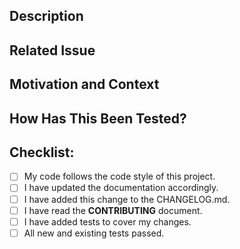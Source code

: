<!--- Provide a general summary of your changes in the Title above -->

<!--- What types of changes does your code introduce? Add the appropriate label to your PR:
- Bug: Bug fix (non-breaking change which fixes an issue)
- Feature:  New feature (non-breaking change which adds functionality)
- Breaking: Breaking change (fix or feature that would cause existing functionality to change)
-->

## Description
<!--- Describe your changes in detail -->

## Related Issue
<!--- This project only accepts pull requests related to open issues -->
<!--- If suggesting a new feature or change, please discuss it in an issue first -->
<!--- If fixing a bug, there should be an issue describing it with steps to reproduce -->
<!--- Please link to the issue here: -->

## Motivation and Context
<!--- Why is this change required? What problem does it solve? -->

## How Has This Been Tested?
<!--- Please describe in detail how you tested your changes. -->
<!--- Include details of your testing environment, and the tests you ran to -->
<!--- see how your change affects other areas of the code, etc. -->

## Checklist:
<!--- Go over all the following points, and put an `x` in all the boxes that apply. -->
<!--- If you're unsure about any of these, don't hesitate to ask. We're here to help! -->
- [ ] My code follows the code style of this project.
- [ ] I have updated the documentation accordingly.
- [ ] I have added this change to the CHANGELOG.md.
- [ ] I have read the **CONTRIBUTING** document.
- [ ] I have added tests to cover my changes.
- [ ] All new and existing tests passed.
